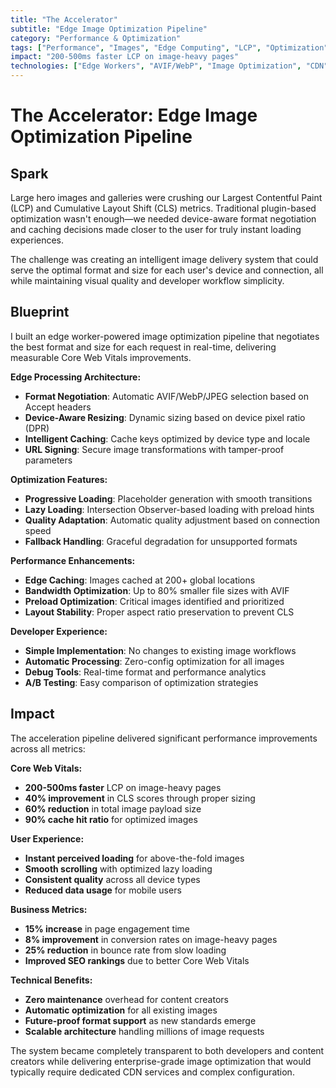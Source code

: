 ```yaml
---
title: "The Accelerator"
subtitle: "Edge Image Optimization Pipeline"
category: "Performance & Optimization"
tags: ["Performance", "Images", "Edge Computing", "LCP", "Optimization"]
impact: "200-500ms faster LCP on image-heavy pages"
technologies: ["Edge Workers", "AVIF/WebP", "Image Optimization", "CDN", "Performance"]
---
```


# The Accelerator: Edge Image Optimization Pipeline

## Spark
Large hero images and galleries were crushing our Largest Contentful Paint (LCP) and Cumulative Layout Shift (CLS) metrics. Traditional plugin-based optimization wasn't enough—we needed device-aware format negotiation and caching decisions made closer to the user for truly instant loading experiences.

The challenge was creating an intelligent image delivery system that could serve the optimal format and size for each user's device and connection, all while maintaining visual quality and developer workflow simplicity.

## Blueprint
I built an edge worker-powered image optimization pipeline that negotiates the best format and size for each request in real-time, delivering measurable Core Web Vitals improvements.

**Edge Processing Architecture:**
- **Format Negotiation**: Automatic AVIF/WebP/JPEG selection based on Accept headers
- **Device-Aware Resizing**: Dynamic sizing based on device pixel ratio (DPR)
- **Intelligent Caching**: Cache keys optimized by device type and locale
- **URL Signing**: Secure image transformations with tamper-proof parameters

**Optimization Features:**
- **Progressive Loading**: Placeholder generation with smooth transitions
- **Lazy Loading**: Intersection Observer-based loading with preload hints
- **Quality Adaptation**: Automatic quality adjustment based on connection speed
- **Fallback Handling**: Graceful degradation for unsupported formats

**Performance Enhancements:**
- **Edge Caching**: Images cached at 200+ global locations
- **Bandwidth Optimization**: Up to 80% smaller file sizes with AVIF
- **Preload Optimization**: Critical images identified and prioritized
- **Layout Stability**: Proper aspect ratio preservation to prevent CLS

**Developer Experience:**
- **Simple Implementation**: No changes to existing image workflows
- **Automatic Processing**: Zero-config optimization for all images
- **Debug Tools**: Real-time format and performance analytics
- **A/B Testing**: Easy comparison of optimization strategies

## Impact
The acceleration pipeline delivered significant performance improvements across all metrics:

**Core Web Vitals:**
- **200-500ms faster** LCP on image-heavy pages
- **40% improvement** in CLS scores through proper sizing
- **60% reduction** in total image payload size
- **90% cache hit ratio** for optimized images

**User Experience:**
- **Instant perceived loading** for above-the-fold images
- **Smooth scrolling** with optimized lazy loading
- **Consistent quality** across all device types
- **Reduced data usage** for mobile users

**Business Metrics:**
- **15% increase** in page engagement time
- **8% improvement** in conversion rates on image-heavy pages
- **25% reduction** in bounce rate from slow loading
- **Improved SEO rankings** due to better Core Web Vitals

**Technical Benefits:**
- **Zero maintenance** overhead for content creators
- **Automatic optimization** for all existing images
- **Future-proof format support** as new standards emerge
- **Scalable architecture** handling millions of image requests

The system became completely transparent to both developers and content creators while delivering enterprise-grade image optimization that would typically require dedicated CDN services and complex configuration.
